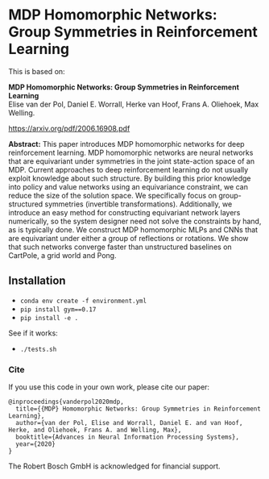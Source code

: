 # MDP Homomorphic Networks: Group Symmetries in Reinforcement Learning

This is based on:

**MDP Homomorphic Networks: Group Symmetries in Reinforcement Learning**  
Elise van der Pol, Daniel E. Worrall, Herke van Hoof, Frans A. Oliehoek, Max Welling.  

https://arxiv.org/pdf/2006.16908.pdf

**Abstract:** 
This paper introduces MDP homomorphic networks for deep reinforcement learning.
MDP homomorphic networks are neural networks that are equivariant under
symmetries in the joint state-action space of an MDP. Current approaches to deep
reinforcement learning do not usually exploit knowledge about such structure. By
building this prior knowledge into policy and value networks using an equivariance
constraint, we can reduce the size of the solution space. We specifically focus
on group-structured symmetries (invertible transformations). Additionally, we
introduce an easy method for constructing equivariant network layers numerically,
so the system designer need not solve the constraints by hand, as is typically done.
We construct MDP homomorphic MLPs and CNNs that are equivariant under either
a group of reflections or rotations. We show that such networks converge faster
than unstructured baselines on CartPole, a grid world and Pong.


## Installation
* ```conda env create -f environment.yml```
* ```pip install gym==0.17```
* ```pip install -e .```

See if it works:
* ```./tests.sh```

### Cite
If you use this code in your own work, please cite our paper:
```
@inproceedings{vanderpol2020mdp,
  title={{MDP} Homomorphic Networks: Group Symmetries in Reinforcement Learning},
  author={van der Pol, Elise and Worrall, Daniel E. and van Hoof, Herke, and Oliehoek, Frans A. and Welling, Max},
  booktitle={Advances in Neural Information Processing Systems},
  year={2020}
}

```

The Robert Bosch GmbH is acknowledged for financial support.
